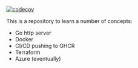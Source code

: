[![codecov](https://codecov.io/gh/ARLJohnston/go-http/graph/badge.svg?token=LA0NE8ENYZ)](https://codecov.io/gh/ARLJohnston/go-http)

This is a repository to learn a number of concepts:
  - Go http server
  - Docker
  - CI/CD pushing to GHCR
  - Terraform
  - Azure (eventually)
